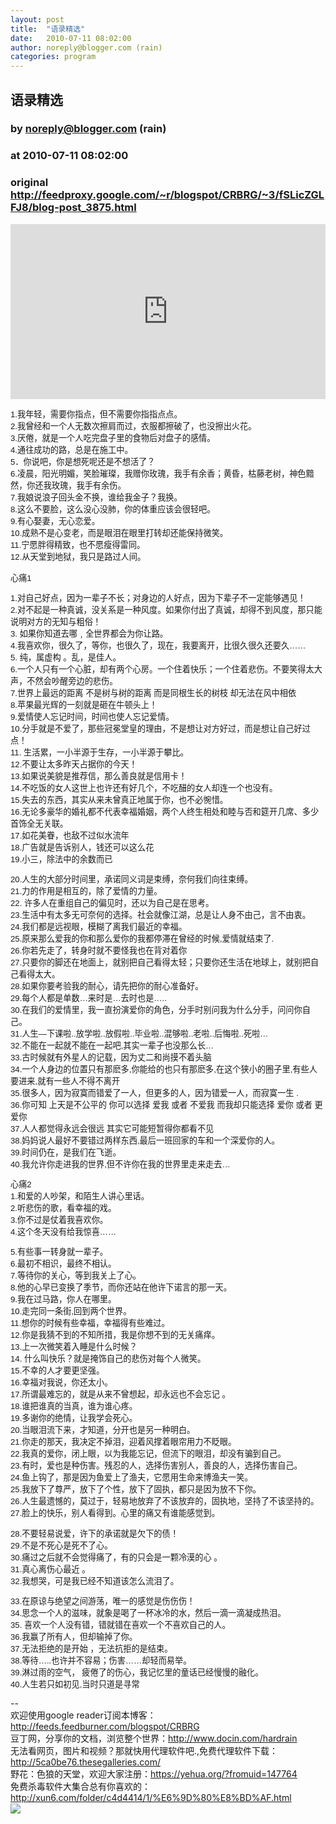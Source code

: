 ```yaml
---
layout: post
title:  "语录精选"
date:   2010-07-11 08:02:00
author: noreply@blogger.com (rain)
categories: program
---
```


## 语录精选
### by noreply@blogger.com (rain)
### at 2010-07-11 08:02:00
### original <http://feedproxy.google.com/~r/blogspot/CRBRG/~3/fSLicZGLFJ8/blog-post_3875.html>

<p><iframe src="http://feedads.g.doubleclick.net/~ah/f/bsv5mvr041v0lddc0s9fhkf8c8/300/250?ca=1&amp;fh=280#http%3A%2F%2Ffreesource-rain.blogspot.com%2F2010%2F07%2Fblog-post_3875.html" width="100%" height="280" frameborder="0" scrolling="no" marginwidth="0" marginheight="0"></iframe></p><span style="font-family:arial,sans-serif;font-size:13.1944px;border-collapse:collapse"><p>1.我年轻，需要你指点，但不需要你指指点点。<br>2.我曾经和一个人无数次擦肩而过，衣服都擦破了，也没擦出火花。<br>3.厌倦，就是一个人吃完盘子里的食物后对盘子的感情。<br>4.通往成功的路，总是在施工中。<br> 5．你说吧，你是想死呢还是不想活了？<br>6.凌晨，阳光明媚，笑脸璀璨，我赠你玫瑰，我手有余香；黄昏，枯藤老树，神色黯然，你还我玫瑰，我手有余伤。<br>7.我娘说浪子回头金不换，谁给我金子？我换。<br>8.这么不要脸，这么没心没肺，你的体重应该会很轻吧。<br>9.有心娶妻，无心恋爱。<br>10.成熟不是心变老，而是眼泪在眼里打转却还能保持微笑。<br>11.宁愿胖得精致，也不愿瘦得雷同。<br>12.从天堂到地狱，我只是路过人间。<br> <span></span><br>心痛1</p><p>1.对自己好点，因为一辈子不长；对身边的人好点，因为下辈子不一定能够遇见！<br>2.对不起是一种真诚，没关系是一种风度。如果你付出了真诚，却得不到风度，那只能说明对方的无知与粗俗！<br>3. 如果你知道去哪﹐全世界都会为你让路。<br>4.我喜欢你，很久了，等你，也很久了，现在，我要离开，比很久很久还要久……<br>5. 纯，属虚构 。乱，是佳人。<br>6.一个人只有一个心脏，却有两个心房。一个住着快乐；一个住着悲伤。不要笑得太大声，不然会吵醒旁边的悲伤。<br> 7.世界上最远的距离 不是树与树的距离 而是同根生长的树枝 却无法在风中相依<br>8.苹果最光辉的一刻就是砸在牛顿头上！<br>9.爱情使人忘记时间，时间也使人忘记爱情。<br>10.分手就是不爱了，那些冠冕堂皇的理由，不是想让对方好过，而是想让自己好过点！<br>11. 生活累，一小半源于生存，一小半源于攀比。<br>12.不要让太多昨天占据你的今天！<br>13.如果说美貌是推荐信，那么善良就是信用卡！<br>14.不吃饭的女人这世上也许还有好几个，不吃醋的女人却连一个也没有。<br> 15.失去的东西，其实从来未曾真正地属于你，也不必惋惜。<br>16.无论多豪华的婚礼都不代表幸福婚姻，两个人终生相处和睦与否和筵开几席、多少首饰全无关联。<br>17.如花美眷，也敌不过似水流年<br>18.广告就是告诉别人，钱还可以这么花<br>19.小三，除法中的余数而已</p><p>20.人生的大部分时间里，承诺同义词是束缚，奈何我们向往束缚。<br>21.力的作用是相互的，除了爱情的力量。<br>22. 许多人在重组自己的偏见时，还以为自己是在思考。<br> 23.生活中有太多无可奈何的选择。社会就像江湖，总是让人身不由己，言不由衷。<br>24.我们都是远视眼，模糊了离我们最近的幸福。<br>25.原来那么爱我的你和那么爱你的我都停滞在曾经的时候,爱情就结束了.<br>26.你若先走了，转身时就不要怪我也在背对着你<br>27.只要你的脚还在地面上，就别把自己看得太轻；只要你还生活在地球上，就别把自己看得太大。<br>28.如果你要考验我的耐心，请先把你的耐心准备好。<br>29.每个人都是单数…来时是…去时也是…..<br> 30.在我们的爱情里，我一直扮演爱你的角色，分手时别问我为什么分手，问问你自己。<br>31.人生—下课啦..放学啦..放假啦..毕业啦..混够啦..老啦..后悔啦..死啦…<br>32.不能在一起就不能在一起吧,其实一辈子也没那么长…<br>33.古时候就有外星人的记载，因为丈二和尚摸不着头脑<br>34.一个人身边的位置只有那麽多,你能给的也只有那麽多,在这个狭小的圈子里,有些人要进来,就有一些人不得不离开<br>35.很多人，因为寂寞而错爱了一人，但更多的人，因为错爱一人，而寂寞一生 .<br> 36.你可知 上天是不公平的 你可以选择 爱我 或者 不爱我 而我却只能选择 爱你 或者 更爱你<br>37.人人都觉得永远会很远 其实它可能短暂得你都看不见<br>38.妈妈说人最好不要错过两样东西,最后一班回家的车和一个深爱你的人。<br>39.时间仍在，是我们在飞逝。<br>40.我允许你走进我的世界,但不许你在我的世界里走来走去…</p><p>心痛2<br>1.和爱的人吵架，和陌生人讲心里话。<br>2.听悲伤的歌，看幸福的戏。<br> 3.你不过是仗着我喜欢你。<br>4.这个冬天没有给我惊喜……</p><p>5.有些事一转身就一辈子。<br>6.最初不相识，最终不相认。<br>7.等待你的关心，等到我关上了心。<br>8.他的心早已变换了季节，而你还站在他许下诺言的那一天。<br>9.我在过马路，你人在哪里。<br>10.走完同一条街,回到两个世界。<br>11.想你的时候有些幸福，幸福得有些难过。<br>12.你是我猜不到的不知所措，我是你想不到的无关痛痒。<br> 13.上一次微笑着入睡是什么时候？<br>14. 什么叫快乐？就是掩饰自己的悲伤对每个人微笑。<br>15.不幸的人才要更坚强。<br>16.幸福对我说，你还太小。<br>17.所谓最难忘的，就是从来不曾想起，却永远也不会忘记 。<br>18.谁把谁真的当真，谁为谁心疼。<br>19.多谢你的绝情，让我学会死心。<br>20.当眼泪流下来，才知道，分开也是另一种明白。<br>21.你走的那天，我决定不掉泪，迎着风撑着眼帘用力不眨眼。<br> 22.我真的爱你，闭上眼，以为我能忘记，但流下的眼泪，却没有骗到自己。<br>23.有时，爱也是种伤害。残忍的人，选择伤害别人，善良的人，选择伤害自己。<br>24.鱼上钩了，那是因为鱼爱上了渔夫，它愿用生命来博渔夫一笑。<br>25.我放下了尊严，放下了个性，放下了固执，都只是因为放不下你。<br>26.人生最遗憾的，莫过于，轻易地放弃了不该放弃的，固执地，坚持了不该坚持的。<br>27.脸上的快乐，别人看得到。心里的痛又有谁能感觉到。</p> <p>28.不要轻易说爱，许下的承诺就是欠下的债！<br>29.不是不死心是死不了心。<br>30.痛过之后就不会觉得痛了，有的只会是一颗冷漠的心 。<br>31.真心离伤心最近 。<br>32.我想哭，可是我已经不知道该怎么流泪了。</p><p>33.在原谅与绝望之间游荡，唯一的感觉是伤伤伤！<br>34.思念一个人的滋味，就象是喝了一杯冰冷的水，然后一滴一滴凝成热泪。<br>35. 喜欢一个人没有错，错就错在喜欢一个不喜欢自己的人。<br> 36.我赢了所有人，但却输掉了你。<br>37.无法拒绝的是开始 ，无法抗拒的是结束。<br>38.等待…..也许并不容易；伤害……却轻而易举。<br>39.淋过雨的空气， 疲倦了的伤心，我记忆里的童话已经慢慢的融化。<br>40.人生若只如初见,当时只道是寻常</p></span>-- <br>欢迎使用google reader订阅本博客：<a href="http://feeds.feedburner.com/blogspot/CRBRG">http://feeds.feedburner.com/blogspot/CRBRG</a><br> 豆丁网，分享你的文档，浏览整个世界：<a href="http://www.docin.com/hardrain">http://www.docin.com/hardrain</a><br>无法看网页，图片和视频？那就快用代理软件吧.,免费代理软件下载：<a href="http://5ca0be76.thesegalleries.com/">http://5ca0be76.thesegalleries.com/</a><br>野花：色狼的天堂，欢迎大家注册：<a href="https://yehua.org/?fromuid=147764">https://yehua.org/?fromuid=147764</a><br> 免费杀毒软件大集合总有你喜欢的：<a href="http://xun6.com/folder/c4d4414/1/%E6%9D%80%E8%BD%AF.html">http://xun6.com/folder/c4d4414/1/%E6%9D%80%E8%BD%AF.html</a><br> <div>
<img width="1" height="1" src="https://blogger.googleusercontent.com/tracker/9127807755384464421-4089437707781653689?l=freesource-rain.blogspot.com" alt=""></div><div>
<a href="http://feeds.feedburner.com/~ff/blogspot/CRBRG?a=fSLicZGLFJ8:GQkM-PJiy7A:yIl2AUoC8zA"><img src="http://feeds.feedburner.com/~ff/blogspot/CRBRG?d=yIl2AUoC8zA" border="0"></a>
</div><img src="http://feeds.feedburner.com/~r/blogspot/CRBRG/~4/fSLicZGLFJ8" height="1" width="1">